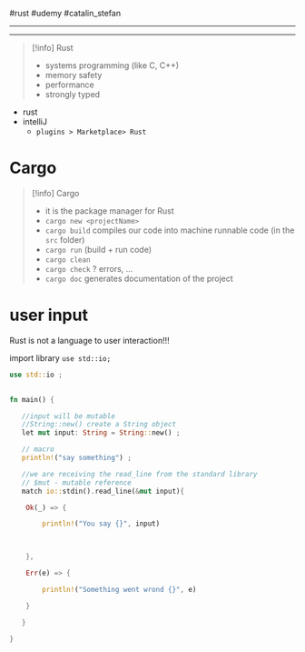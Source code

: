 #rust  #udemy  #catalin_stefan

--------





-----


>[!info] Rust
>- systems programming (like C, C++)
>- memory safety
>- performance
>- strongly typed


- rust
- intelliJ
	- `plugins > Marketplace> Rust`

# Cargo

>[!info] Cargo
>- it is the package manager for Rust
>- `cargo new <projectName>` 
>- `cargo build` compiles our code into machine runnable code (in the `src` folder)
>- `cargo run`  (build + run code)
>- `cargo clean`
>- `cargo check`  ? errors, ...
>- `cargo doc` generates documentation of the project



# user input
Rust is not a language to user interaction!!!

import library
`use std::io;`

```rust
use std::io ;
 

fn main() {

   //input will be mutable	
   //String::new() create a String object
   let mut input: String = String::new() ;

   // macro	
   println!("say something") ;

   //we are receiving the read_line from the standard library
   // $mut - mutable reference
   match io::stdin().read_line(&mut input){

    Ok(_) => {

        println!("You say {}", input)

  

    },

    Err(e) => {

        println!("Something went wrond {}", e)

    }

   }

}
```











